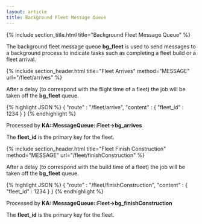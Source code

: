 ```yaml
---
layout: article
title: Background Fleet Message Queue
---
```


{% include section_title.html title="Background Fleet Message Queue" %}

The background fleet message queue **bg_fleet** is used to send messages to a background
process to indicate tasks such as completing a fleet build or a fleet arrival.


{% include section_header.html title="Fleet Arrives" method="MESSAGE" url="/fleet/arrives" %}

After a delay (to correspond with the flight time of a fleet) the job will be taken off the
**bg_fleet** queue.

{% highlight JSON %}
{
  "route"           : "/fleet/arrive",
  "content"         : {
    "fleet_id"        : 1234
  }
}
{% endhighlight %}

Processed by **KA::MessageQueue::Fleet->bg_arrives**

The **fleet_id** is the primary key for the fleet.


{% include section_header.html title="Fleet Finish Construction" method="MESSAGE" url="/fleet/finishConstruction" %}

After a delay (to correspond with the build time of a fleet) the job will be taken off the
**bg_fleet** queue.

{% highlight JSON %}
{
  "route"           : "/fleet/finishConstruction",
  "content"         : {
    "fleet_id"        : 1234
  }
}
{% endhighlight %}

Processed by **KA::MessageQueue::Fleet->bg_finishConstruction**

The **fleet_id** is the primary key for the fleet.


